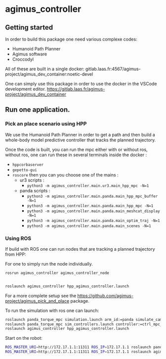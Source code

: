 # agimus_controller

## Getting started

In order to build this package one need various complexe codes:

- Humanoid Path Planner
- Agimus software
- Croccodyl

All of these are built in a single docker:
gitlab.laas.fr:4567/agimus-project/agimus_dev_container:noetic-devel

One can simply use this package in order to use the docker in the VSCode
development editor.
https://gitlab.laas.fr/agimus-project/agimus_dev_container

## Run one application.

### Pick an place scenario using HPP

We use the Humanoid Path Planner in order to get a path and then build a whole-body model predictive controller that tracks the planned trajectory.

Once the code is built, you can run the mpc either with or without ros, without ros, one can run these in several terminals inside the docker :
- `hppcorbaserver`
- `gepetto-gui`
- `roscore`
then you can you choose one of the mains :
    - ur3 scripts :
        - `python3 -m agimus_controller.main.ur3.main_hpp_mpc -N=1`
    - panda scripts :
        -  `python3 -m agimus_controller.main.panda.main_hpp_mpc_buffer -N=1`
        -  `python3 -m agimus_controller.main.panda.main_hpp_mpc -N=1`
        -  `python3 -m agimus_controller.main.panda.main_meshcat_display -N=1`
        -  `python3 -m agimus_controller.main.panda.main_optim_traj -N=1`
        -  `python3 -m agimus_controller.main.panda.main_scenes -N=1`


### Using ROS

If build with ROS one can run nodes that are tracking a planned trajectory from HPP:

For one to simply run the node individually.

```bash
rosrun agimus_controller agimus_controller_node
```

```bash

roslaunch agimus_controller hpp_agimus_controller.launch
```

For a more complete setup see the
https://github.com/agimus-project/agimus_pick_and_place
package.

To run the simulation with ros one can launch:
```bash
roslaunch panda_torque_mpc simulation.launch arm_id:=panda simulate_camera:=false
roslaunch panda_torque_mpc sim_controllers.launch controller:=ctrl_mpc_linearized
roslaunch agimus_controller hpp_agimus_controller.launch
```

Start on the robot:
```bash
ROS_MASTER_URI=http://172.17.1.1:11311 ROS_IP=172.17.1.1 roslaunch panda_torque_mpc real_controllers.launch controller:=ctrl_mpc_linearized robot_ip:=172.17.1.3 robot:=panda
ROS_MASTER_URI=http://172.17.1.1:11311 ROS_IP=172.17.1.1 roslaunch agimus_controller hpp_agimus_controller.launch
```

